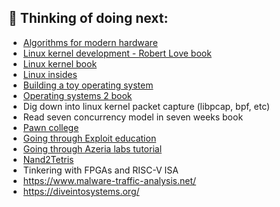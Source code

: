 ## 🔭 Thinking of doing next:

  - [Algorithms for modern hardware](https://en.algorithmica.org/hpc/)
  - [Linux kernel development - Robert Love book](https://www.doc-developpement-durable.org/file/Projets-informatiques/cours-&-manuels-informatiques/Linux/Linux%20Kernel%20Development,%203rd%20Edition.pdf)
  - [Linux kernel book](https://tldp.org/LDP/tlk/tlk.html)
  - [Linux insides](https://0xax.gitbooks.io/linux-insides/content/)
  - [Building a toy operating system](https://github.com/Bipinoli/operating-system)
  - [Operating systems 2 book](https://linux-kernel-labs.github.io/refs/heads/master/so2/index.html)
  - Dig down into linux kernel packet capture (libpcap, bpf, etc)
  - Read seven concurrency model in seven weeks book
  - [Pawn college](https://pwn.college/)
  - [Going through Exploit education](https://exploit.education/)
  - [Going through Azeria labs tutorial](https://azeria-labs.com/writing-arm-assembly-part-1/)
  - [Nand2Tetris](https://www.nand2tetris.org/)
  - Tinkering with FPGAs and RISC-V ISA
  - https://www.malware-traffic-analysis.net/
  - https://diveintosystems.org/
